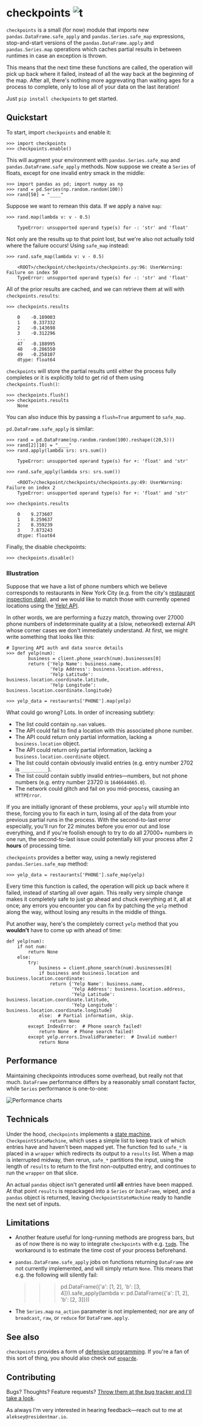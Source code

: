 # checkpoints ![t](https://img.shields.io/badge/status-alpha-red.svg)

`checkpoints` is a small (for now) module that imports new `pandas.DataFrame.safe_apply` and `pandas.Series.safe_map`
expressions, stop-and-start versions of the `pandas.DataFrame.apply` and `pandas.Series.map` operations which caches
partial results in between runtimes in case an exception is thrown.

This means that the next time these functions are called, the operation will pick up back where it failed, instead
of all the way back at the beginning of the map. After all, there's nothing more aggrevating than waiting ages for a
process to complete, only to lose all of your data on the last iteration!

Just `pip install checkpoints` to get started.

## Quickstart

To start, import `checkpoints` and enable it:

    >>> import checkpoints
    >>> checkpoints.enable()

This will augment your environment with `pandas.Series.safe_map` and `pandas.DataFrame.safe_apply` methods. Now
suppose we create a `Series` of floats, except for one invalid entry smack in the middle:

    >>> import pandas as pd; import numpy as np
    >>> rand = pd.Series(np.random.random(100))
    >>> rand[50] = "____"

Suppose we want to remean this data. If we apply a naive `map`:

    >>> rand.map(lambda v: v - 0.5)

        TypeError: unsupported operand type(s) for -: 'str' and 'float'

Not only are the results up to that point lost, but we're also not actually told where the failure occurs! Using
`safe_map` instead:

    >>> rand.safe_map(lambda v: v - 0.5)

        <ROOT>/checkpoint/checkpoints/checkpoints.py:96: UserWarning: Failure on index 50
        TypeError: unsupported operand type(s) for -: 'str' and 'float'

All of the prior results are cached, and we can retrieve them at will with `checkpoints.results`:

    >>> checkpoints.results

        0    -0.189003
        1     0.337332
        2    -0.143698
        3    -0.312296
        ...
        47   -0.188995
        48   -0.286550
        49   -0.258107
        dtype: float64

`checkpoints` will store the partial results until either the process fully completes or it is explicitly told to get
 rid of them using `checkpoints.flush()`:

    >>> checkpoints.flush()
    >>> checkpoints.results
        None

You can also induce this by passing a `flush=True` argument to `safe_map`.

`pd.DataFrame.safe_apply` is similar:

    >>> rand = pd.DataFrame(np.random.random(100).reshape((20,5)))
    >>> rand[2][10] = "____"
    >>> rand.apply(lambda srs: srs.sum())

        TypeError: unsupported operand type(s) for +: 'float' and 'str'

    >>> rand.safe_apply(lambda srs: srs.sum())

        <ROOT>/checkpoint/checkpoints/checkpoints.py:49: UserWarning: Failure on index 2
        TypeError: unsupported operand type(s) for +: 'float' and 'str'

    >>> checkpoints.results

        0    9.273607
        1    8.259637
        2    8.359239
        3    7.873243
        dtype: float64

Finally, the disable checkpoints:

    >>> checkpoints.disable()

### Illustration

Suppose that we have a list of phone numbers which we believe corresponds to restaurants in New York City (e.g. from
the city's [restaurant inspection data](https://data.cityofnewyork.us/Health/DOHMH-New-York-City-Restaurant-Inspection-Results/43nn-pn8j)), and we would like to match those
with currently opened locations using the [Yelp! API](https://www.yelp.com/developers/documentation/v2/phone_search).

In other words, we are performing a fuzzy match, throwing over 27000 phone numbers of indeterminate quality at a
(slow, networked) external API whose corner cases we don't immediately understand. At first, we might write something
 that looks like this:

    # Ignoring API auth and data source details
    >>> def yelp(num):
            business = client.phone_search(num).businesses[0]
            return {'Yelp Name': business.name,
                    'Yelp Address': business.location.address,
                    'Yelp Latitude': business.location.coordinate.latitude,
                    'Yelp Longitude': business.location.coordinate.longitude}

    >>> yelp_data = restaurants['PHONE'].map(yelp)

What could go wrong? Lots. In order of increasing subtlety:

* The list could contain `np.nan` values.
* The API could fail to find a location with this associated phone number.
* The API could return only partial information, lacking a `business.location` object.
* The API could return only partial information, lacking a `business.location.coordinate` object.
* The list could contain obviously invalid entries (e.g. entry number 2702 is `__________`).
* The list could contain subtly invalid entries&mdash;numbers, but not phone numbers (e.g. entry number 23720
is `1646644665.0`).
* The network could glitch and fail on you mid-process, causing an `HTTPError`.

If you are initially ignorant of these problems, your `apply` will stumble into these, forcing you to fix each in
turn, losing all of the data from your previous partial runs in the process. With the second-to-last error especially,
you'll run for 22 minutes before you error out and lose everything, and if you're foolish enough to try to do all
27000+ numbers in one run, the second-to-last issue could potentially kill your process after 2 **hours** of processing
 time.

`checkpoints` provides a better way, using a newly registered `pandas.Series.safe_map` method:

    >>> yelp_data = restaurants['PHONE'].safe_map(yelp)

Every time this function is called, the operation will pick up back where it failed, instead of starting all over
again. This really very simple change makes it completely safe to just go ahead and chuck everything at it, all at
once; any errors you encounter you can fix by patching the `yelp` method along the way, without losing
any results in the middle of things.

Put another way, here's the completely correct `yelp` method that you **wouldn't** have to come up with ahead of time:

    def yelp(num):
        if not num:
            return None
        else:
            try:
                business = client.phone_search(num).businesses[0]
                if business and business.location and business.location.coordinate:
                    return {'Yelp Name': business.name,
                            'Yelp Address': business.location.address,
                            'Yelp Latitude': business.location.coordinate.latitude,
                            'Yelp Longitude': business.location.coordinate.longitude}
                else:  # Partial information, skip.
                    return None
            except IndexError:  # Phone search failed!
                return None  # Phone search failed!
            except yelp.errors.InvalidParameter:  # Invalid number!
                return None

## Performance

Maintaining checkpoints introduces some overhead, but really not that much. `DataFrame` performance differs by a
reasonably small constant factor, while `Series` performance is one-to-one:

![Performance charts](http://i.imgur.com/jFIgXOG.png)

## Technicals

Under the hood, `checkpoints` implements a [state machine](https://en.wikipedia.org/wiki/Finite-state_machine),
`CheckpointStateMachine`, which uses a simple list to keep track of which entries have and haven't been mapped yet.
The function fed to `safe_*` is placed in a `wrapper` which redirects its output to a `results` list. When a map is
interrupted midway, then rerun, `safe_*` partitions the input, using the length of `results` to return to the first
non-outputted entry, and continues to run the `wrapper` on that slice.

An actual `pandas` object isn't generated until **all** entries have been mapped. At that point `results` is
repackaged into a `Series` or `DataFrame`, wiped, and a `pandas` object is returned, leaving `CheckpointStateMachine`
 ready to handle the next set of inputs.

## Limitations

* Another feature useful for long-running methods are progress bars, but as of now there is no way to integrate
`checkpoints` with e.g. [`tqdm`](https://github.com/tqdm/tqdm). The workaround is to estimate the time cost of your
process beforehand.
* `pandas.DataFrame.safe_apply` jobs on functions returning `DataFrame` are not currently implemented, and will
simply return `None`. This means that e.g. the following will silently fail:


    >>> pd.DataFrame({'a': [1, 2], 'b': [3, 4]}).safe_apply(lambda v: pd.DataFrame({'a': [1, 2], 'b': [2, 3]}))


* The `Series.map` `na_action` parameter is not implemented; nor are any of `broadcast`, `raw`, or `reduce` for
`DataFrame.apply`.

## See also

`checkpoints` provides a form of [defensive programming](https://en.wikipedia.org/wiki/Defensive_programming). If
you're a fan of this sort of thing, you should also check out [`engarde`](https://github.com/TomAugspurger/engarde).

## Contributing

Bugs? Thoughts? Feature requests? [Throw them at the bug tracker and I'll take a look](https://github.com/ResidentMario/missingno/issues).

As always I'm very interested in hearing feedback&mdash;reach out to me at `aleksey@residentmar.io`.
